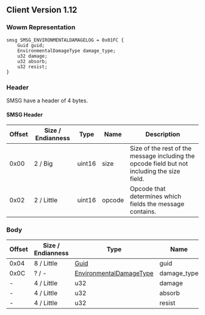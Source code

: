 ## Client Version 1.12

### Wowm Representation
```rust,ignore
smsg SMSG_ENVIRONMENTALDAMAGELOG = 0x01FC {
    Guid guid;
    EnvironmentalDamageType damage_type;
    u32 damage;
    u32 absorb;
    u32 resist;
}
```
### Header
SMSG have a header of 4 bytes.

#### SMSG Header
| Offset | Size / Endianness | Type   | Name   | Description |
| ------ | ----------------- | ------ | ------ | ----------- |
| 0x00   | 2 / Big           | uint16 | size   | Size of the rest of the message including the opcode field but not including the size field.|
| 0x02   | 2 / Little        | uint16 | opcode | Opcode that determines which fields the message contains.|

### Body

| Offset | Size / Endianness | Type | Name | Description | Comment |
| ------ | ----------------- | ---- | ---- | ----------- | ------- |
| 0x04 | 8 / Little | [Guid](../spec/packed-guid.md) | guid |  |  |
| 0x0C | ? / - | [EnvironmentalDamageType](environmentaldamagetype.md) | damage_type |  |  |
| - | 4 / Little | u32 | damage |  |  |
| - | 4 / Little | u32 | absorb |  |  |
| - | 4 / Little | u32 | resist |  |  |

